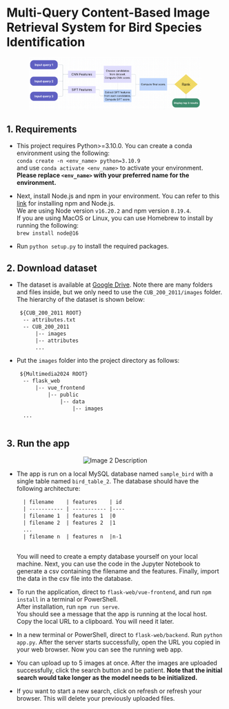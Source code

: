 # Multi-Query Content-Based Image Retrieval System for Bird Species Identification
<p align="center">
  <img src="img/pipeline.png" alt="Image 2 Description" width="400"/>
</p>

## 1. Requirements
- This project requires Python>=3.10.0. You can create a conda environment using the following: \
```conda create -n <env_name> python=3.10.9``` \
and use `conda activate <env_name>` to activate your environment. \
**Please replace `<env_name>` with your preferred name for the environment.**

- Next, install Node.js and npm in your environment. You can refer to this [link](https://docs.npmjs.com/downloading-and-installing-node-js-and-npm) for installing npm and Node.js.\
We are using Node version `v16.20.2` and npm version `8.19.4`.\
If you are using MacOS or Linux, you can use Homebrew to install by running the following:\
`brew install node@16` 

- Run `python setup.py` to install the required packages.

## 2. Download dataset
- The dataset is available at [Google Drive](https://drive.google.com/file/d/1dQx1cwO4W0WVYcnzGB1ftxEcwiQaFv90/view?usp=sharing). Note there are many folders and files inside,
  but we only need to use the `CUB_200_2011/images` folder. The hierarchy of the dataset is shown below:
  ```
   ${CUB_200_2011 ROOT}
    -- attributes.txt
    -- CUB_200_2011
        |-- images
        |-- attributes
        ...
   ```
- Put the `images` folder into the project directory as follows:
  ```
   ${Multimedia2024 ROOT}
    -- flask_web
        |-- vue_frontend
            |-- public
                |-- data
                    |-- images
    ...
    
   ```
  

## 3. Run the app

<p align="center">
  <img src="img/web.jpg" alt="Image 2 Description" width="400"/>
</p>

- The app is run on a local MySQL database named `sample_bird` with a single table named `bird_table_2`. The database should have the following architecture:

  ```
    | filename    | features    | id
    | ----------- | ----------- |----
    | filename 1  | features 1  |0
    | filename 2  | features 2  |1
    ...
    | filename n  | features n  |n-1
    
  ```
  You will need to create a empty database yourself on your local machine. Next, you can use the code in the Jupyter Notebook to generate a csv containing the filename and the features. Finally, import the data in the csv file into the database.

- To run the application, direct to `flask-web/vue-frontend`, and run `npm install` in a terminal or PowerShell. \
  After installation, run `npm run serve`. \
  You should see a message that the app is running at the local host. Copy the local URL to a clipboard. You will need it later.
- In a new terminal or PowerShell, direct to `flask-web/backend`. Run `python app.py`. After the server starts successfully, open the URL you copied in your web browser. Now you can see the running web app.
- You can upload up to 5 images at once. After the images are uploaded successfully, click the search button and be patient. **Note that the initial search would take longer as the model needs to be initialized.**
- If you want to start a new search, click on refresh or refresh your browser. This will delete your previously uploaded files.

